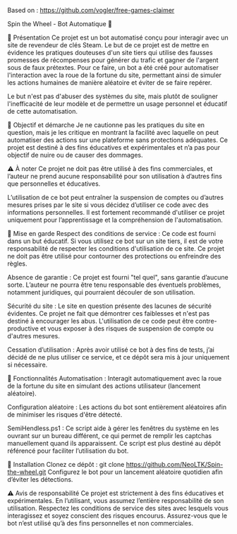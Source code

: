 Based on : https://github.com/vogler/free-games-claimer

Spin the Wheel - Bot Automatique 🎡

🚀 Présentation
Ce projet est un bot automatisé conçu pour interagir avec un site de revendeur de clés Steam. Le but de ce projet est de mettre en évidence les pratiques douteuses d'un site tiers qui utilise des fausses promesses de récompenses pour générer du trafic et gagner de l'argent sous de faux prétextes. Pour ce faire, un bot a été créé pour automatiser l'interaction avec la roue de la fortune du site, permettant ainsi de simuler les actions humaines de manière aléatoire et éviter de se faire repérer.

Le but n'est pas d'abuser des systèmes du site, mais plutôt de souligner l'inefficacité de leur modèle et de permettre un usage personnel et éducatif de cette automatisation.

🌟 Objectif et démarche
Je ne cautionne pas les pratiques du site en question, mais je les critique en montrant la facilité avec laquelle on peut automatiser des actions sur une plateforme sans protections adéquates. Ce projet est destiné à des fins éducatives et expérimentales et n’a pas pour objectif de nuire ou de causer des dommages.

⚠️ À noter
Ce projet ne doit pas être utilisé à des fins commerciales, et l’auteur ne prend aucune responsabilité pour son utilisation à d’autres fins que personnelles et éducatives.

L’utilisation de ce bot peut entraîner la suspension de comptes ou d’autres mesures prises par le site si vous décidez d’utiliser ce code avec des informations personnelles. Il est fortement recommandé d'utiliser ce projet uniquement pour l’apprentissage et la compréhension de l'automatisation.

🚨 Mise en garde
Respect des conditions de service : Ce code est fourni dans un but éducatif. Si vous utilisez ce bot sur un site tiers, il est de votre responsabilité de respecter les conditions d'utilisation de ce site. Ce projet ne doit pas être utilisé pour contourner des protections ou enfreindre des règles.

Absence de garantie : Ce projet est fourni "tel quel", sans garantie d’aucune sorte. L’auteur ne pourra être tenu responsable des éventuels problèmes, notamment juridiques, qui pourraient découler de son utilisation.

Sécurité du site : Le site en question présente des lacunes de sécurité évidentes. Ce projet ne fait que démontrer ces faiblesses et n'est pas destiné à encourager les abus. L'utilisation de ce code peut être contre-productive et vous exposer à des risques de suspension de compte ou d'autres mesures.

Cessation d’utilisation : Après avoir utilisé ce bot à des fins de tests, j’ai décidé de ne plus utiliser ce service, et ce dépôt sera mis à jour uniquement si nécessaire.

🔧 Fonctionnalités
Automatisation : Interagit automatiquement avec la roue de la fortune du site en simulant des actions utilisateur (lancement aléatoire).

Configuration aléatoire : Les actions du bot sont entièrement aléatoires afin de minimiser les risques d'être détecté.

SemiHendless.ps1 : Ce script aide à gérer les fenêtres du système en les ouvrant sur un bureau différent, ce qui permet de remplir les captchas manuellement quand ils apparaissent. Ce script est plus destiné au dépôt référencé pour faciliter l’utilisation du bot.

📜 Installation
Clonez ce dépôt :
git clone https://github.com/NeoLTK/Spin-the-wheel.git
Configurez le bot pour un lancement aléatoire quotidien afin d’éviter les détections.

⚠️ Avis de responsabilité
Ce projet est strictement à des fins éducatives et expérimentales. En l’utilisant, vous assumez l’entière responsabilité de son utilisation. Respectez les conditions de service des sites avec lesquels vous interagissez et soyez conscient des risques encourus.
Assurez-vous que le bot n’est utilisé qu’à des fins personnelles et non commerciales.
